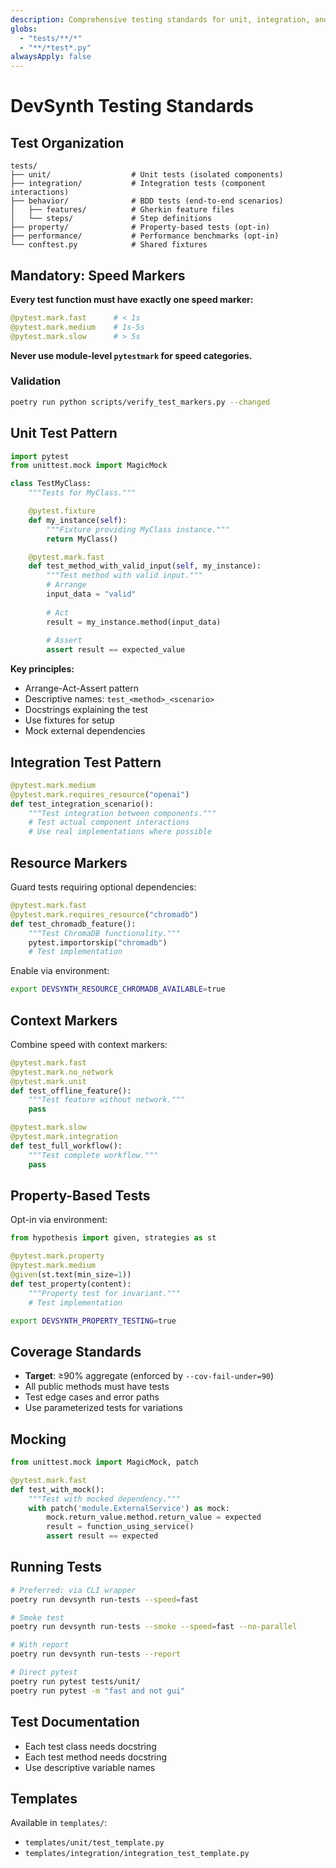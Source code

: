 ```yaml
---
description: Comprehensive testing standards for unit, integration, and BDD tests
globs:
  - "tests/**/*"
  - "**/*test*.py"
alwaysApply: false
---
```


# DevSynth Testing Standards

## Test Organization

```
tests/
├── unit/                  # Unit tests (isolated components)
├── integration/           # Integration tests (component interactions)
├── behavior/              # BDD tests (end-to-end scenarios)
│   ├── features/          # Gherkin feature files
│   └── steps/             # Step definitions
├── property/              # Property-based tests (opt-in)
├── performance/           # Performance benchmarks (opt-in)
└── conftest.py            # Shared fixtures
```

## Mandatory: Speed Markers

**Every test function must have exactly one speed marker:**

```python
@pytest.mark.fast      # < 1s
@pytest.mark.medium    # 1s-5s
@pytest.mark.slow      # > 5s
```

**Never use module-level `pytestmark` for speed categories.**

### Validation
```bash
poetry run python scripts/verify_test_markers.py --changed
```

## Unit Test Pattern

```python
import pytest
from unittest.mock import MagicMock

class TestMyClass:
    """Tests for MyClass."""

    @pytest.fixture
    def my_instance(self):
        """Fixture providing MyClass instance."""
        return MyClass()

    @pytest.mark.fast
    def test_method_with_valid_input(self, my_instance):
        """Test method with valid input."""
        # Arrange
        input_data = "valid"
        
        # Act
        result = my_instance.method(input_data)
        
        # Assert
        assert result == expected_value
```

**Key principles:**
- Arrange-Act-Assert pattern
- Descriptive names: `test_<method>_<scenario>`
- Docstrings explaining the test
- Use fixtures for setup
- Mock external dependencies

## Integration Test Pattern

```python
@pytest.mark.medium
@pytest.mark.requires_resource("openai")
def test_integration_scenario():
    """Test integration between components."""
    # Test actual component interactions
    # Use real implementations where possible
```

## Resource Markers

Guard tests requiring optional dependencies:

```python
@pytest.mark.fast
@pytest.mark.requires_resource("chromadb")
def test_chromadb_feature():
    """Test ChromaDB functionality."""
    pytest.importorskip("chromadb")
    # Test implementation
```

Enable via environment:
```bash
export DEVSYNTH_RESOURCE_CHROMADB_AVAILABLE=true
```

## Context Markers

Combine speed with context markers:

```python
@pytest.mark.fast
@pytest.mark.no_network
@pytest.mark.unit
def test_offline_feature():
    """Test feature without network."""
    pass

@pytest.mark.slow
@pytest.mark.integration
def test_full_workflow():
    """Test complete workflow."""
    pass
```

## Property-Based Tests

Opt-in via environment:

```python
from hypothesis import given, strategies as st

@pytest.mark.property
@pytest.mark.medium
@given(st.text(min_size=1))
def test_property(content):
    """Property test for invariant."""
    # Test implementation
```

```bash
export DEVSYNTH_PROPERTY_TESTING=true
```

## Coverage Standards

- **Target**: ≥90% aggregate (enforced by `--cov-fail-under=90`)
- All public methods must have tests
- Test edge cases and error paths
- Use parameterized tests for variations

## Mocking

```python
from unittest.mock import MagicMock, patch

@pytest.mark.fast
def test_with_mock():
    """Test with mocked dependency."""
    with patch('module.ExternalService') as mock:
        mock.return_value.method.return_value = expected
        result = function_using_service()
        assert result == expected
```

## Running Tests

```bash
# Preferred: via CLI wrapper
poetry run devsynth run-tests --speed=fast

# Smoke test
poetry run devsynth run-tests --smoke --speed=fast --no-parallel

# With report
poetry run devsynth run-tests --report

# Direct pytest
poetry run pytest tests/unit/
poetry run pytest -m "fast and not gui"
```

## Test Documentation

- Each test class needs docstring
- Each test method needs docstring
- Use descriptive variable names

## Templates

Available in `templates/`:
- `templates/unit/test_template.py`
- `templates/integration/integration_test_template.py`

